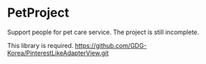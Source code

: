 # PetProject
Support people for pet care service. The project is still incomplete.

This library is required.
https://github.com/GDG-Korea/PinterestLikeAdapterView.git
